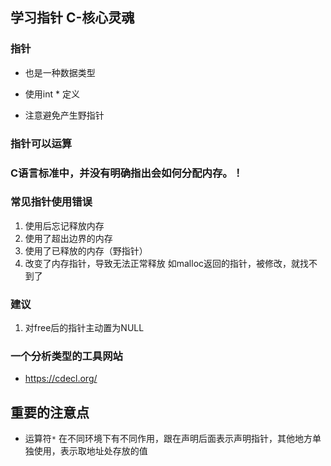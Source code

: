 ## 学习指针     C-核心灵魂

### 指针
* 也是一种数据类型
* 使用int * 定义

* 注意避免产生野指针

### 指针可以运算

### C语言标准中，并没有明确指出会如何分配内存。！

### 常见指针使用错误
1. 使用后忘记释放内存
2. 使用了超出边界的内存
3. 使用了已释放的内存（野指针）
4. 改变了内存指针，导致无法正常释放 如malloc返回的指针，被修改，就找不到了

### 建议
1. 对free后的指针主动置为NULL

### 一个分析类型的工具网站
* https://cdecl.org/

## 重要的注意点
* 运算符`*` 在不同环境下有不同作用，跟在声明后面表示声明指针，其他地方单独使用，表示取地址处存放的值